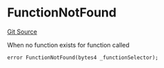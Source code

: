 # FunctionNotFound
[Git Source](https://github.com/thrackle-io/Tron/blob/afc52571532b132ea1dea91ad1d1f1af07381e8a/src/economic/ruleProcessor/tagged/TaggedRuleProcessorDiamond.sol)

When no function exists for function called


```solidity
error FunctionNotFound(bytes4 _functionSelector);
```

